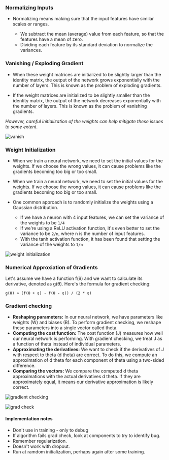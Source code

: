 ### Normalizing Inputs

- Normalizing means making sure that the input features have similar scales or ranges.

  - We subtract the mean (average) value from each feature, so that the features have a mean of zero.
  - Dividing each feature by its standard deviation to normalize the variances.


### Vanishing / Exploding Gradient
  
- When these weight matrices are initialized to be slightly larger than the identity matrix, the output of the network grows exponentially with the number of layers. This is known as the problem of exploding gradients.

- If the weight matrices are initialized to be slightly smaller than the identity matrix, the output of the network decreases exponentially with the number of layers. This is known as the problem of vanishing gradients.

*However, careful initialization of the weights can help mitigate these issues to some extent.*

![vanish](https://github.com/user-attachments/assets/0ffd3c41-4d7e-4c5a-97d2-8790183ff4ea)

### Weight Initialization

- When we train a neural network, we need to set the initial values for the weights. If we choose the wrong values, it can cause problems like the gradients becoming too big or too small.
- When we train a neural network, we need to set the initial values for the weights. If we choose the wrong values, it can cause problems like the gradients becoming too big or too small.
- One common approach is to randomly initialize the weights using a Gaussian distribution. 

  - If we have a neuron with 4 input features, we can set the variance of the weights to be `1/4` 
  - If we're using a ReLU activation function, it's even better to set the variance to be `2/n`, where n is the number of input features.
  - With the tanh activation function, it has been found that setting the variance of the weights to `1/n`

![weight initialization](https://github.com/user-attachments/assets/540e91cd-90bd-452c-b02b-bb8dbc30c892)

### Numerical Approxiation of Gradients

Let's assume we have a function f(θ) and we want to calculate its derivative, denoted as g(θ). Here's the formula for gradient checking:

`g(θ) ≈ (f(θ + ε) - f(θ - ε)) / (2 * ε)`

### Gradient checking

- **Reshaping parameters:** In our neural network, we have parameters like weights (W) and biases (B). To perform gradient checking, we reshape these parameters into a single vector called theta.
- **Computing the cost function:** The cost function (J) measures how well our neural network is performing. With gradient checking, we treat J as a function of theta instead of individual parameters.
- **Approximating the derivatives:** We want to check if the derivatives of J with respect to theta (d theta) are correct. To do this, we compute an approximation of d theta for each component of theta using a two-sided difference.
- **Comparing the vectors:** We compare the computed d theta approximations with the actual derivatives d theta. If they are approximately equal, it means our derivative approximation is likely correct.

![gradient checking](https://github.com/user-attachments/assets/2a2a2f8b-1e11-420a-ac0f-475e75b90b5f)

![grad check](https://github.com/user-attachments/assets/5896fafb-6408-4d54-a769-9426e175038d)

#### Implementation notes

- Don't use in training - only to debug
- If algorithm fails grad check, look at components to try to identify bug.
- Remember regularization.
- Doesn't work with dropout.
- Run at ramdom initialization, perhaps again after some training.